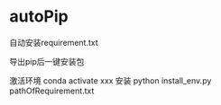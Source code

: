 # autoPip
自动安装requirement.txt

导出pip后一键安装包

激活环境
conda activate xxx
安装
python install_env.py pathOfRequirement.txt
